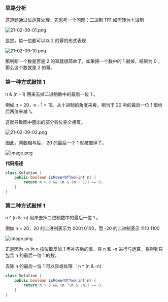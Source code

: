### 思路分析

这道题通过位运算处理，先思考一个问题：二进制 1111 如何转为十进制
 
![21-02-09-01.png](https://pic.leetcode-cn.com/1612806446-YVIGmb-21-02-09-01.png)


显然，每一位都可以以 2 的幂的形式表现

![21-02-09-10.png](https://pic.leetcode-cn.com/1612805969-QIOLlD-21-02-09-10.png)


那判断一个数是否是 2 的幂就很简单了，如果把一个数中的 1 敲掉，结果为 0 ，那么这个数就是 2 的幂。

### 第一种方式敲掉 1

n & (n - 1) 用来去掉二进制数中的最后一位 1 。

例如 n = 20，n - 1 = 19。从十进制的角度来看，相当于 20 中的最后一位 1 借给后两位来减 1。

这就导致图中圈出的部分各位完全相反。

![21-02-09-02.png](https://pic.leetcode-cn.com/1612807160-WlqBoj-21-02-09-02.png)

因此，两数相与后， 20 的最后一个 1 就被敲掉了。

![image.png](https://pic.leetcode-cn.com/1612808305-kfsvoa-image.png)


**代码描述**

```java
class Solution {
    public boolean isPowerOfTwo(int n) {
        return n > 0 && (n & (n - 1)) == 0;
    }
}
```

### 第二种方式敲掉 1

n ^ (n & -n) 用来去掉二进制数中的最后一位 1 。

例如 n = 20，20 的二进制表示为 0001 0100，而 -20 的二进制表示 1110 1100

![image.png](https://pic.leetcode-cn.com/1612808651-kwDCrt-image.png)

正是因为 -n 为 n 按位取反加 1 再补齐后的值，将 n 和 -n 进行与运算，将得到只包含 n 的最后一位 1 的数。

去除 n 的最后一位 1 可以异或处理 ：n ^ (n & -n)

```java
class Solution {
    public boolean isPowerOfTwo(int n) {
        return n > 0 && (n ^(n & -n)) == 0;
    }
}
```







